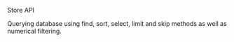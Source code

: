 Store API

Querying database using find, sort, select, limit and skip methods as well as numerical filtering.

